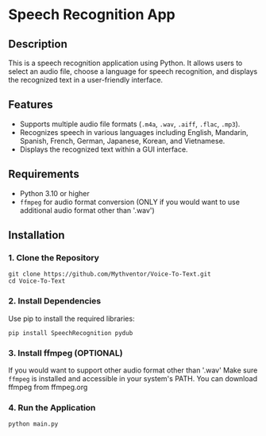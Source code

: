 # Speech Recognition App

## Description
This is a speech recognition application using Python. It allows users to select an audio file, choose a language for speech recognition, and displays the recognized text in a user-friendly interface.

## Features
- Supports multiple audio file formats (`.m4a`, `.wav`, `.aiff`, `.flac`, `.mp3`).
- Recognizes speech in various languages including English, Mandarin, Spanish, French, German, Japanese, Korean, and Vietnamese.
- Displays the recognized text within a GUI interface.

## Requirements
- Python 3.10 or higher
- `ffmpeg` for audio format conversion (ONLY if you would want to use additional audio format other than '.wav')

## Installation

### 1. Clone the Repository
```
git clone https://github.com/Mythventor/Voice-To-Text.git
cd Voice-To-Text
```
### 2. Install Dependencies
Use pip to install the required libraries:
```
pip install SpeechRecognition pydub
```

### 3. Install ffmpeg (OPTIONAL)
If you would want to support other audio format other than '.wav'
Make sure `ffmpeg` is installed and accessible in your system's PATH. You can download ffmpeg from ffmpeg.org

### 4. Run the Application
```
python main.py
```




